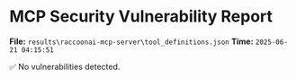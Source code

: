 # MCP Security Vulnerability Report
**File:** `results\raccoonai-mcp-server\tool_definitions.json`
**Time:** `2025-06-21 04:15:51`

✅ No vulnerabilities detected.